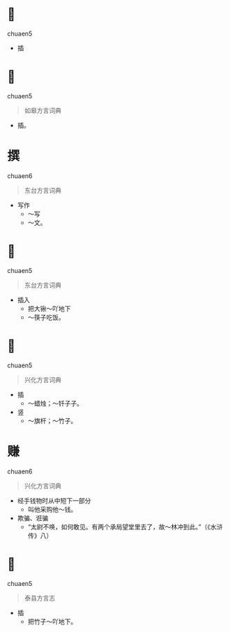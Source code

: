 # 𢺟
chuaen5
- 插

# 𢺟
chuaen5
> 如皋方言词典
- 插。

# 撰
chuaen6
> 东台方言词典
- 写作
  - ～写
  - ～文。

# 𢺟
chuaen5
> 东台方言词典
- 插入
  - 把大锹～吖地下
  - ～筷子吃饭。

# 𢺟
chuaen5
> 兴化方言词典
- 插
  - ～蜡烛；～钎子子。
- 竖
  - ～旗杆；～竹子。

# 赚
chuaen6
> 兴化方言词典
- 经手钱物时从中短下一部分
  - 叫他采购他～钱。
- 欺骗、诳骗
  - “太尉不唤，如何敢见。有两个承局望堂里去了，故～林冲到此。”（《水浒传》八）

# 𢺟
chuaen5
> 泰县方言志
- 插
  - 把竹子～吖地下。
